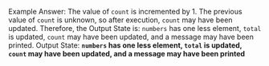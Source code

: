 Example Answer:
The value of `count` is incremented by 1. The previous value of `count` is unknown, so after execution, `count` may have been updated. Therefore, the Output State is: `numbers` has one less element, `total` is updated, `count` may have been updated, and a message may have been printed.
Output State: **`numbers` has one less element, `total` is updated, `count` may have been updated, and a message may have been printed**